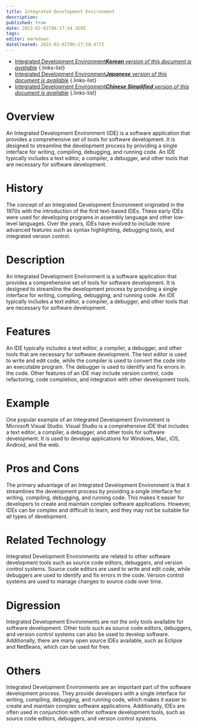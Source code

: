 ```yaml
---
title: Integrated Development Environment
description: 
published: true
date: 2023-02-01T06:17:54.359Z
tags: 
editor: markdown
dateCreated: 2023-02-01T06:17:50.477Z
---
```


- [Integrated Development Environment***Korean** version of this document is available*](/ko/Knowledge-base/Dictionary/integrated-development-environment)
{.links-list}
- [Integrated Development Environment***Japanese** version of this document is available*](/ja/Knowledge-base/Dictionary/integrated-development-environment)
{.links-list}
- [Integrated Development Environment***Chinese Simplified** version of this document is available*](/zh/Knowledge-base/Dictionary/integrated-development-environment)
{.links-list}


# Overview
An Integrated Development Environment (IDE) is a software application that provides a comprehensive set of tools for software development. It is designed to streamline the development process by providing a single interface for writing, compiling, debugging, and running code. An IDE typically includes a text editor, a compiler, a debugger, and other tools that are necessary for software development.

# History
The concept of an Integrated Development Environment originated in the 1970s with the introduction of the first text-based IDEs. These early IDEs were used for developing programs in assembly language and other low-level languages. Over the years, IDEs have evolved to include more advanced features such as syntax highlighting, debugging tools, and integrated version control.

# Description
An Integrated Development Environment is a software application that provides a comprehensive set of tools for software development. It is designed to streamline the development process by providing a single interface for writing, compiling, debugging, and running code. An IDE typically includes a text editor, a compiler, a debugger, and other tools that are necessary for software development.

# Features
An IDE typically includes a text editor, a compiler, a debugger, and other tools that are necessary for software development. The text editor is used to write and edit code, while the compiler is used to convert the code into an executable program. The debugger is used to identify and fix errors in the code. Other features of an IDE may include version control, code refactoring, code completion, and integration with other development tools.

# Example
One popular example of an Integrated Development Environment is Microsoft Visual Studio. Visual Studio is a comprehensive IDE that includes a text editor, a compiler, a debugger, and other tools for software development. It is used to develop applications for Windows, Mac, iOS, Android, and the web.

# Pros and Cons
The primary advantage of an Integrated Development Environment is that it streamlines the development process by providing a single interface for writing, compiling, debugging, and running code. This makes it easier for developers to create and maintain complex software applications. However, IDEs can be complex and difficult to learn, and they may not be suitable for all types of development.

# Related Technology
Integrated Development Environments are related to other software development tools such as source code editors, debuggers, and version control systems. Source code editors are used to write and edit code, while debuggers are used to identify and fix errors in the code. Version control systems are used to manage changes to source code over time.

# Digression
Integrated Development Environments are not the only tools available for software development. Other tools such as source code editors, debuggers, and version control systems can also be used to develop software. Additionally, there are many open source IDEs available, such as Eclipse and NetBeans, which can be used for free.

# Others
Integrated Development Environments are an important part of the software development process. They provide developers with a single interface for writing, compiling, debugging, and running code, which makes it easier to create and maintain complex software applications. Additionally, IDEs are often used in conjunction with other software development tools, such as source code editors, debuggers, and version control systems.